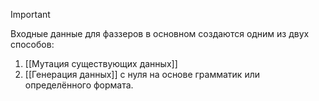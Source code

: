 
> [!important] 
> Входные данные для фаззеров в основном создаются одним из двух способов:
> 1. [[Мутация существующих данных]] 
> 2. [[Генерация данных]] с нуля на основе грамматик или определённого формата.


